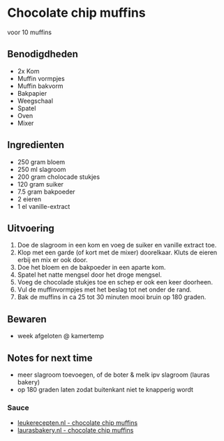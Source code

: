 # Chocolate chip muffins

voor 10 muffins

## Benodigdheden

* 2x Kom
* Muffin vormpjes
* Muffin bakvorm 
* Bakpapier
* Weegschaal
* Spatel
* Oven
* Mixer

## Ingredienten

* 250 gram bloem
* 250 ml slagroom
* 200 gram cholocade stukjes
* 120 gram suiker
* 7.5 gram bakpoeder
* 2 eieren
* 1 el vanille-extract


## Uitvoering

1. Doe de slagroom in een kom en voeg de suiker en vanille extract toe.
2. Klop met een garde (of kort met de mixer) doorelkaar. Kluts de eieren erbij en mix er ook door.
3. Doe het bloem en de bakpoeder in een aparte kom.
4. Spatel het natte mengsel door het droge mengsel.
5. Voeg de chocolade stukjes toe en schep er ook een keer doorheen.
6. Vul de muffinvormpjes met het beslag tot net onder de rand. 
7. Bak de muffins in ca 25 tot 30 minuten mooi bruin op 180 graden.


## Bewaren

* week afgeloten @ kamertemp

## Notes for next time

* meer slagroom toevoegen, of de boter & melk ipv slagroom (lauras bakery)
* op 180 graden laten zodat buitenkant niet te knapperig wordt


### Sauce
* [leukerecepten.nl - chocolate chip muffins](https://www.leukerecepten.nl/recepten/chocolate-chip-muffins/)
* [laurasbakery.nl - chocolate chip muffins](https://www.laurasbakery.nl/chocolate-chip-muffins/)
